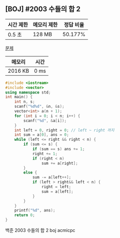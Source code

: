 ## [BOJ] #2003 수들의 합 2

| 시간 제한 | 메모리 제한 | 정답 비율 |
| --------- | ----------- | --------- |
| 0.5 초    | 128 MB      | 50.177%   |

[문제](https://www.acmicpc.net/problem/2003)



| 메모리  | 시간 |
| ------- | ---- |
| 2016 KB | 0 ms |

```c++
#include <iostream>
#include <vector>
using namespace std;
int main() {
	int n, s;
	scanf("%d%d", &n, &s);
	vector<int> a(n + 1);
	for (int i = 0; i < n; i++) {
		scanf("%d", &a[i]);
	}
	int left = 0, right = 0; // left ~ right 까지
	int sum = a[0], ans = 0;
	while (left <= right && right < n) {
		if (sum <= s) {
			if (sum == s) ans += 1;
			right += 1;
			if (right < n)
				sum += a[right];
		}
		else {
			sum -= a[left++];
			if (left > right&& left < n) {
				right = left;
				sum = a[left];
			}
		}
	}
	printf("%d", ans);
	return 0;
}
```





백준 2003 수들의 합 2 boj acmicpc

